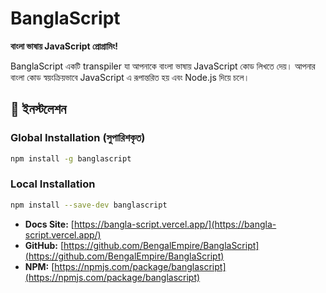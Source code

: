 # BanglaScript

**বাংলা ভাষায় JavaScript প্রোগ্রামিং!**

BanglaScript একটি transpiler যা আপনাকে বাংলা ভাষায় JavaScript কোড লিখতে দেয়। আপনার বাংলা কোড স্বয়ংক্রিয়ভাবে JavaScript এ রূপান্তরিত হয় এবং Node.js দিয়ে চলে।

## 🚀 ইনস্টলেশন

### Global Installation (সুপারিশকৃত)

```bash
npm install -g banglascript
```

### Local Installation

```bash
npm install --save-dev banglascript
```


-   **Docs Site:**  [https://bangla-script.vercel.app/](https://bangla-script.vercel.app/)
-   **GitHub:**  [https://github.com/BengalEmpire/BanglaScript](https://github.com/BengalEmpire/BanglaScript)
-   **NPM:**  [https://npmjs.com/package/banglascript](https://npmjs.com/package/banglascript)